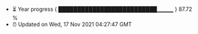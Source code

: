 - ⏳ Year progress { ██████████████████████████▁▁▁▁ } 87.72 %
- ⏰ Updated on Wed, 17 Nov 2021 04:27:47 GMT

